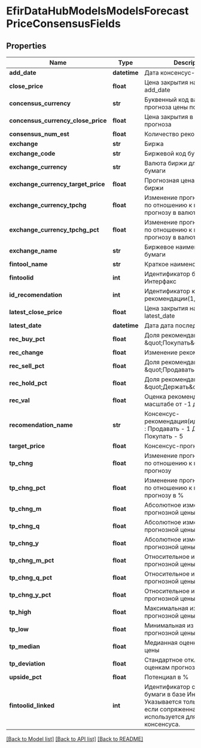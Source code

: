 # EfirDataHubModelsModelsForecastPriceConsensusFields

## Properties
Name | Type | Description | Notes
------------ | ------------- | ------------- | -------------
**add_date** | **datetime** | Дата консенсус-прогноза | [optional] 
**close_price** | **float** | Цена закрытия на дату add_date | [optional] 
**concensus_currency** | **str** | Буквенный код валюты прогноза цены по ISO 4217 | [optional] 
**concensus_currency_close_price** | **float** | Цена закрытия в валюте прогноза | [optional] 
**consensus_num_est** | **float** | Количество рекомендаций | [optional] 
**exchange** | **str** | Биржа | [optional] 
**exchange_code** | **str** | Биржевой код бумаги | [optional] 
**exchange_currency** | **str** | Валюта биржи для данной бумаги | [optional] 
**exchange_currency_target_price** | **float** | Прогнозная цена в валюте биржи | [optional] 
**exchange_currency_tpchg** | **float** | Изменение прогнозной цены по отношению к предыдущему прогнозу в валюте биржи | [optional] 
**exchange_currency_tpchg_pct** | **float** | Изменение прогнозной цены по отношению к предыдущему прогнозу в валюте биржи в % | [optional] 
**exchange_name** | **str** | Биржевое наименование бумаги | [optional] 
**fintool_name** | **str** | Краткое наименование бумаги | [optional] 
**fintoolid** | **int** | Идентификатор бумаги в базе Интерфакс | [optional] 
**id_recomendation** | **int** | Идентификатор консенсус-рекомендации(1, 3, 5) | [optional] 
**latest_close_price** | **float** | Цена закрытия на дату latest_date | [optional] 
**latest_date** | **datetime** | Дата дата последних торгов | [optional] 
**rec_buy_pct** | **float** | Доля рекомендаций \&quot;Покупать\&quot; | [optional] 
**rec_change** | **float** | Изменение рекомендации | [optional] 
**rec_sell_pct** | **float** | Доля рекомендаций \&quot;Продавать\&quot; | [optional] 
**rec_hold_pct** | **float** | Доля рекомендаций \&quot;Держать\&quot; | [optional] 
**rec_val** | **float** | Оценка рекомендации в масштабе от -1 до 1 | [optional] 
**recomendation_name** | **str** | Консенсус-рекомендация(идентификатор) :   Продавать - 1  Держать - 3  Покупать - 5 | [optional] 
**target_price** | **float** | Консенсус-прогноз цены | [optional] 
**tp_chng** | **float** | Изменение прогнозной цены по отношению к предыдущему прогнозу | [optional] 
**tp_chng_pct** | **float** | Изменение прогнозной цены по отношению к предыдущему прогнозу в % | [optional] 
**tp_chng_m** | **float** | Абсолютное изменение прогнозной цены за месяц | [optional] 
**tp_chng_q** | **float** | Абсолютное изменение прогнозной цены за 3 месяца | [optional] 
**tp_chng_y** | **float** | Абсолютное изменение прогнозной цены за год | [optional] 
**tp_chng_m_pct** | **float** | Относительное изменение прогнозной цены за месяц | [optional] 
**tp_chng_q_pct** | **float** | Относительное изменение прогнозной цены за 3 месяца | [optional] 
**tp_chng_y_pct** | **float** | Относительное изменение прогнозной цены за год | [optional] 
**tp_high** | **float** | Максимальная из оценок прогнозной цены | [optional] 
**tp_low** | **float** | Минимальная из оценок прогнозной цены | [optional] 
**tp_median** | **float** | Медианная оценка прогнозной цены | [optional] 
**tp_deviation** | **float** | Стандартное отклонение по оценкам прогнозной цены | [optional] 
**upside_pct** | **float** | Потенциал в % | [optional] 
**fintoolid_linked** | **int** | Идентификатор сопряженной бумаги в базе Интерфакс. Указывается только в случае, если сопряженная бумага используется для расчета консенсуса. | [optional] 

[[Back to Model list]](../README.md#documentation-for-models) [[Back to API list]](../README.md#documentation-for-api-endpoints) [[Back to README]](../README.md)

